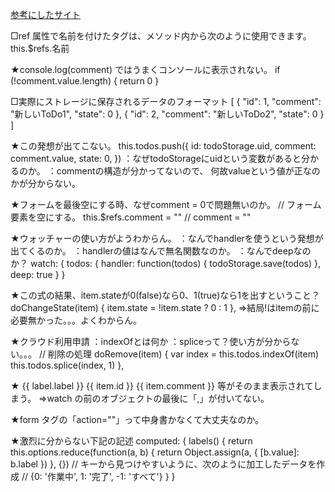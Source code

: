 [参考にしたサイト](https://cr-vue.mio3io.com/tutorials/todo.html#%E5%AE%8C%E6%88%90%E5%BD%A2)


□ref 属性で名前を付けたタグは、メソッド内から次のように使用できます。
  this.$refs.名前

★console.log(comment)
  ではうまくコンソールに表示されない。
      if (!comment.value.length) {
        return 0
      }

□実際にストレージに保存されるデータのフォーマット
[
  { "id": 1, "comment": "新しいToDo1", "state": 0 },
  { "id": 2, "comment": "新しいToDo2", "state": 0 }
]

★この発想が出てこない。
      this.todos.push({
        id: todoStorage.uid,
        comment: comment.value,
        state: 0,
      })
  ：なぜtodoStorageにuidという変数があると分かるのか。
  ：commentの構造が分かってないので、
    何故valueという値が正なのかが分からない。
    
★フォームを最後空にする時、なぜcomment = 0で問題無いのか。
      // フォーム要素を空にする。
      this.$refs.comment = ""
      // comment = ""
      
★ウォッチャーの使い方がようわからん。
  ：なんでhandlerを使うという発想が出てくるのか。
  ：handlerの値はなんで無名関数なのか。
  ：なんでdeepなのか？
  watch: {
    todos: {
      handler: function(todos) {
        todoStorage.save(todos)
      },
      deep: true
    }
  }

★この式の結果、item.stateが0(false)なら0、1(true)なら1を出すということ？
    doChangeState(item) {
      item.state = !item.state ? 0 : 1
    },
  ⇒結局!はitemの前に必要無かった。。。よくわからん。

★クラウド利用申請
  ：indexOfとは何か
  ：spliceって？使い方が分からない。。。
    // 削除の処理
    doRemove(item) {
      var index = this.todos.indexOf(item)
      this.todos.splice(index, 1)
    },
    
    
★ {{ label.label }}
    {{ item.id }}
    {{ item.comment }}
   等がそのまま表示されてしまう。
   ⇒watch の前のオブジェクトの最後に「,」が付いてない。
   
★form タグの「action=""」って中身書かなくて大丈夫なのか。

★激烈に分からない下記の記述
  computed: {
    labels() {
      return this.options.reduce(function(a, b) {
        return Object.assign(a, { [b.value]: b.label })
      }, {})
      // キーから見つけやすいように、次のように加工したデータを作成
      // {0: '作業中', 1: '完了', -1: 'すべて'}
    }
 }
 
